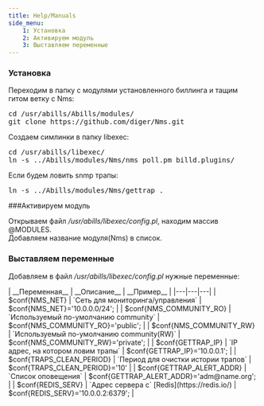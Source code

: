 ```yaml
---
title: Help/Manuals
side_menu:
    1: Установка
    2: Активируем модуль
    3: Выставляем переменные
---
```


### Установка

Переходим в папку с модулями установленного биллинга и тащим гитом ветку с Nms:
<pre>
cd /usr/abills/Abills/modules/
git clone https://github.com/diger/Nms.git
</pre>
Создаем симлинки в папку libexec:
<pre>
cd /usr/abills/libexec/
ln -s ../Abills/modules/Nms/nms_poll.pm billd.plugins/
</pre>
Если будем ловить snmp трапы:
<pre>
ln -s ../Abills/modules/Nms/gettrap .
</pre>

###Активируем модуль

Открываем файл */usr/abills/libexec/config.pl*, находим массив @MODULES.  
Добавляем название модуля(Nms) в список.

### Выставляем переменные

Добавляем в файл */usr/abills/libexec/config.pl* нужные переменные:  
<div markdown="1" class=uk-table>
| __Переменная__            | __Описание__                               | __Пример__                           |
|---|---|---|
| $conf{NMS_NET}            | `Сеть для мониторинга/управления`            | $conf{NMS_NET}='10.0.0.0/24';      |
| $conf{NMS_COMMUNITY_RO}   | `Используемый по-умолчанию community`        | $conf{NMS_COMMUNITY_RO}='public';  |
| $conf{NMS_COMMUNITY_RW}   | `Используемый по-умолчанию community(RW)`    | $conf{NMS_COMMUNITY_RW}='private'; |
| $conf{GETTRAP_IP}         | `IP адрес, на котором ловим трапы`           | $conf{GETTRAP_IP}='10.0.0.1';      |
| $conf{TRAPS_CLEAN_PERIOD} | `Период для очистки истории трапов`          | $conf{TRAPS_CLEAN_PERIOD}='10'     |
| $conf{GETTRAP_ALERT_ADDR} | `Список оповещения`                   | $conf{GETTRAP_ALERT_ADDR}='adm@name.org'; |
| $conf{REDIS_SERV}         | `Адрес сервера с` [Redis](https://redis.io/) | $conf{REDIS_SERV}='10.0.0.2:6379'; |
</div>
